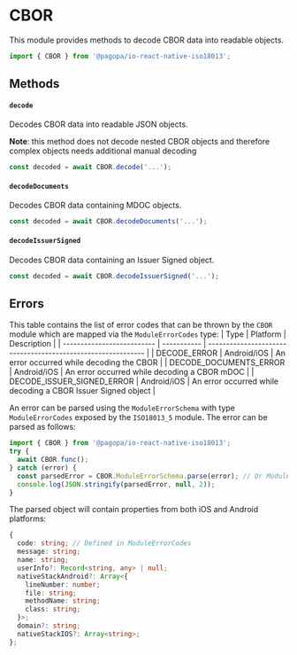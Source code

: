 # CBOR

This module provides methods to decode CBOR data into readable objects.

```typescript
import { CBOR } from '@pagopa/io-react-native-iso18013';
```

## Methods

#### `decode`

Decodes CBOR data into readable JSON objects.

**Note**: this method does not decode nested CBOR objects and therefore complex objects needs additional manual decoding

```typescript
const decoded = await CBOR.decode('...');
```

#### `decodeDocuments`

Decodes CBOR data containing MDOC objects.

```typescript
const decoded = await CBOR.decodeDocuments('...');
```

#### `decodeIssuerSigned`

Decodes CBOR data containing an Issuer Signed object.

```typescript
const decoded = await CBOR.decodeIssuerSigned('...');
```

## Errors

This table contains the list of error codes that can be thrown by the `CBOR` module which are mapped via the `ModuleErrorCodes` type:
| Type | Platform | Description |
| -------------------------- | ----------- | ------------------------------------------------------------ |
| DECODE_ERROR | Android/iOS | An error occurred while decoding the CBOR |
| DECODE_DOCUMENTS_ERROR | Android/iOS | An error occurred while decoding a CBOR mDOC |
| DECODE_ISSUER_SIGNED_ERROR | Android/iOS | An error occurred while decoding a CBOR Issuer Signed object |

An error can be parsed using the `ModuleErrorSchema` with type `ModuleErrorCodes` exposed by the `ISO18013_5` module. The error can be parsed as follows:

```typescript
import { CBOR } from '@pagopa/io-react-native-iso18013';
try {
  await CBOR.func();
} catch (error) {
  const parsedError = CBOR.ModuleErrorSchema.parse(error); // Or ModuleErrorSchema.safeParse(error) for safe parsing
  console.log(JSON.stringify(parsedError, null, 2));
}
```

The parsed object will contain properties from both iOS and Android platforms:

```typescript
{
  code: string; // Defined in ModuleErrorCodes
  message: string;
  name: string;
  userInfo?: Record<string, any> | null;
  nativeStackAndroid?: Array<{
    lineNumber: number;
    file: string;
    methodName: string;
    class: string;
  }>;
  domain?: string;
  nativeStackIOS?: Array<string>;
};
```
